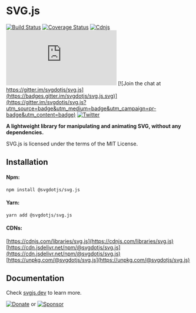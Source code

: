 # SVG.js

[![Build Status](https://travis-ci.org/svgdotjs/svg.js.svg?branch=master)](https://travis-ci.org/svgdotjs/svg.js)
[![Coverage Status](https://coveralls.io/repos/github/svgdotjs/svg.js/badge.svg?branch=master)](https://coveralls.io/github/svgdotjs/svg.js?branch=master)
[![Cdnjs](https://img.shields.io/cdnjs/v/svg.js.svg)](https://cdnjs.com/libraries/svg.js)
[![jsdelivr](https://badgen.net/jsdelivr/v/npm/@svgdotjs/svg.js)](https://cdn.jsdelivr.net/npm/@svgdotjs/svg.js)
[![Join the chat at https://gitter.im/svgdotjs/svg.js](https://badges.gitter.im/svgdotjs/svg.js.svg)](https://gitter.im/svgdotjs/svg.js?utm_source=badge&utm_medium=badge&utm_campaign=pr-badge&utm_content=badge)
[![Twitter](https://img.shields.io/badge/Twitter-@svg__js-green.svg)](https://twitter.com/svg_js)

**A lightweight library for manipulating and animating SVG, without any dependencies.**

SVG.js is licensed under the terms of the MIT License.

## Installation

#### Npm:

`npm install @svgdotjs/svg.js`

#### Yarn:

`yarn add @svgdotjs/svg.js`

#### CDNs:

[https://cdnjs.com/libraries/svg.js](https://cdnjs.com/libraries/svg.js)
[https://cdn.jsdelivr.net/npm/@svgdotjs/svg.js](https://cdn.jsdelivr.net/npm/@svgdotjs/svg.js)
[https://unpkg.com/@svgdotjs/svg.js](https://unpkg.com/@svgdotjs/svg.js)

## Documentation

Check [svgjs.dev](https://svgjs.dev/docs/3.0/) to learn more.

[![Donate](https://img.shields.io/badge/Donate-PayPal-green.svg)](https://www.paypal.com/cgi-bin/webscr?cmd=_donations&business=ulima.ums%40googlemail.com&lc=US&item_name=SVG.JS&currency_code=EUR&bn=PP-DonationsBF%3Abtn_donate_74x21.png%3ANonHostedGuest) or [![Sponsor](https://img.shields.io/badge/Sponsor-svg.js-green.svg)](https://github.com/sponsors/Fuzzyma)
